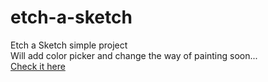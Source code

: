 # etch-a-sketch
 Etch a Sketch simple project <br>
 Will add color picker and change the way of painting soon... <br>
 <a href="https://nyctoraa.github.io/etch-a-sketch/">Check it here</a>
